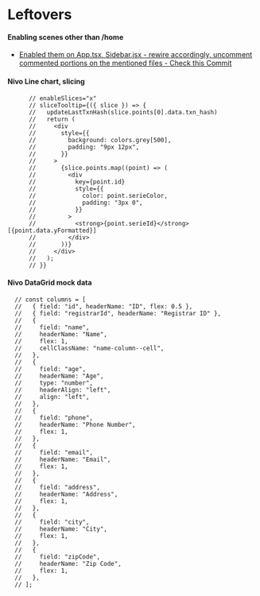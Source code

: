 # Leftovers

#### Enabling scenes other than /home
* [Enabled them on App.tsx, Sidebar.jsx - rewire accordingly, uncomment commented portions on the mentioned files - Check this Commit](https://github.com/sgdheeban/zen-watch-admin/commit/c91619e36311fe610cbd7a30cf1550a94dd16e1c)

#### Nivo Line chart, slicing
```
      // enableSlices="x"
      // sliceTooltip={({ slice }) => {
      //   updateLastTxnHash(slice.points[0].data.txn_hash)
      //   return (
      //     <div
      //       style={{
      //         background: colors.grey[500],
      //         padding: "9px 12px",
      //       }}
      //     >
      //       {slice.points.map((point) => (
      //         <div
      //           key={point.id}
      //           style={{
      //             color: point.serieColor,
      //             padding: "3px 0",
      //           }}
      //         >
      //           <strong>{point.serieId}</strong> [{point.data.yFormatted}]
      //         </div>
      //       ))}
      //     </div>
      //   );
      // }}
```

#### Nivo DataGrid mock data
```
  // const columns = [
  //   { field: "id", headerName: "ID", flex: 0.5 },
  //   { field: "registrarId", headerName: "Registrar ID" },
  //   {
  //     field: "name",
  //     headerName: "Name",
  //     flex: 1,
  //     cellClassName: "name-column--cell",
  //   },
  //   {
  //     field: "age",
  //     headerName: "Age",
  //     type: "number",
  //     headerAlign: "left",
  //     align: "left",
  //   },
  //   {
  //     field: "phone",
  //     headerName: "Phone Number",
  //     flex: 1,
  //   },
  //   {
  //     field: "email",
  //     headerName: "Email",
  //     flex: 1,
  //   },
  //   {
  //     field: "address",
  //     headerName: "Address",
  //     flex: 1,
  //   },
  //   {
  //     field: "city",
  //     headerName: "City",
  //     flex: 1,
  //   },
  //   {
  //     field: "zipCode",
  //     headerName: "Zip Code",
  //     flex: 1,
  //   },
  // ];

```